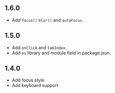## 1.6.0

- Add `focus()` `blur()` and `autoFocus`.

## 1.5.0

- Add `onClick` and `tabIndex`.
- Add `es` library and module field in package.json.

## 1.4.0

- Add focus style
- Add keyboard support
